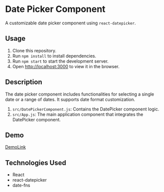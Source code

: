 # Date Picker Component

A customizable date picker component using `react-datepicker`.

## Usage

1. Clone this repository.
2. Run `npm install` to install dependencies.
3. Run `npm start` to start the development server.
4. Open [http://localhost:3000](http://localhost:3000) to view it in the browser.

## Description

The date picker component includes functionalities for selecting a single date or a range of dates. It supports date format customization.

1. `src/DatePickerComponent.js`: Contains the DatePicker component logic.
2. `src/App.js`: The main application component that integrates the DatePicker component.

## Demo

[DemoLink](https://antoinewtz.github.io/date-picker/)

## Technologies Used

* React
* react-datepicker
* date-fns
